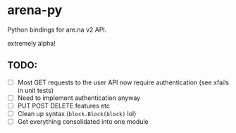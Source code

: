# arena-py

Python bindings for are.na v2 API.

extremely alpha!

## TODO:

- [ ] Most GET requests to the user API now require authentication (see xfails in unit tests)
- [ ] Need to implement authentication anyway
- [ ] PUT POST DELETE features etc
- [ ] Clean up syntax (`block.Block(block)` lol)
- [ ] Get everything consolidated into one module
